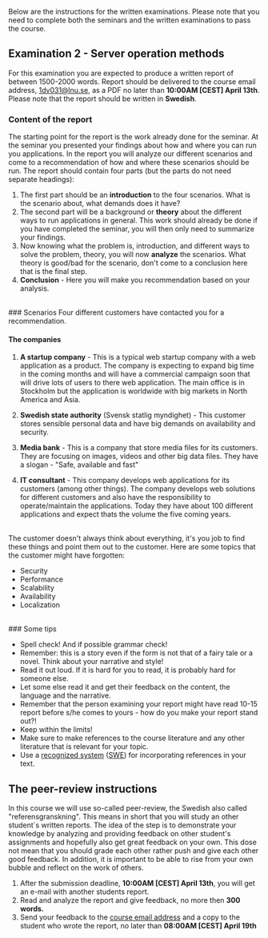 Below are the instructions for the written examinations. Please note that you need to complete both the seminars and the written examinations to pass the course.

## Examination 2 - Server operation methods
For this examination you are expected to produce a written report of between 1500-2000 words. Report should be delivered to the course email address, [1dv031@lnu.se](mailto:1dv031@lnu.se), as a PDF no later than **10:00AM [CEST] April 13th**. Please note that the report should be written in **Swedish**.

### Content of the report
The starting point for the report is the work already done for the seminar. At the seminar you presented your findings about how and where you can run you applications. In the report you will analyze our different scenarios and come to a recommendation of how and where these scenarios should be run.  The report should contain four parts (but the parts do not need separate headings):

1. The first part should be an **introduction** to the four scenarios. What is the scenario about, what demands does it have?
2. The second part will be a background or **theory** about the different ways to run applications in general. This work should already be done if you have completed the seminar, you will then only need to summarize your findings.
3. Now knowing what the problem is, introduction, and different ways to solve the problem, theory, you will now **analyze** the scenarios. What theory is good/bad for the scenario, don't come to a conclusion here that is the final step.
4. **Conclusion** - Here you will make you recommendation based on your analysis.

<br/>
### Scenarios
Four different customers have contacted you for a recommendation. <br />

#### The companies
1. **A startup company** - This is a typical web startup company with a web application as a product. The company is expecting to expand big time in the coming months and will have a commercial campaign soon that will drive lots of users to there web application. The main office is in Stockholm but the application is worldwide with big markets in North America and Asia.

2. **Swedish state authority** (Svensk statlig myndighet) - This customer stores sensible personal data and have big demands on availability and security.

3. **Media bank** - This is a company that store media files for its customers. They are focusing on images, videos and other big data files. They have a slogan - "Safe, available and fast"

4. **IT consultant** - This company develops web applications for its customers (among other things). The company develops web solutions for different customers and also have the responsibility to operate/maintain the applications. Today they have about 100 different applications and expect thats the volume the five coming years.

<br />
The customer doesn't always think about everything, it's you job to find these things and point them out to the customer. Here are some topics that the customer might have forgotten:

* Security
* Performance
* Scalability
* Availability
* Localization

<br />
### Some tips

* Spell check! And if possible grammar check!
* Remember: this is a story even if the form is not that of a fairy tale or a novel. Think about your narrative and style!
* Read it out loud. If it is hard for you to read, it is probably hard for someone else.
* Let some else read it and get their feedback on the content, the language and the narrative.
* Remember that the person examining your report might have read 10-15 report before s/he comes to yours - how do you make your report stand out?!
* Keep within the limits!
* Make sure to make references to the course literature and any other literature that is relevant for your topic.
* Use a [recognized system](https://lnu.se/en/library/Writing-and-referencing/referencing/) ([SWE](https://lnu.se/ub/skriva-och-referera/skriva-referenser/)) for incorporating references in your text.

## The peer-review instructions
In this course we will use so-called peer-review, the Swedish also called "referensgranskning". This means in short that you will study an other student´s written reports. The idea of the step is to demonstrate your knowledge by analyzing and providing feedback on other student's assignments and hopefully also get great feedback on your own. This dose not mean that you should grade each other rather push and give each other good feedback. In addition, it is important to be able to rise from your own bubble and reflect on the work of others.

1. After the submission deadline, **10:00AM [CEST] April 13th**, you will get an e-mail with another students report.
2. Read and analyze the report and give feedback, no more then **300 words.**
3. Send your feedback to the [course email address](mailto:1dv031@lnu.se) and a copy to the student who wrote the report, no later than **08:00AM [CEST] April 19th**
